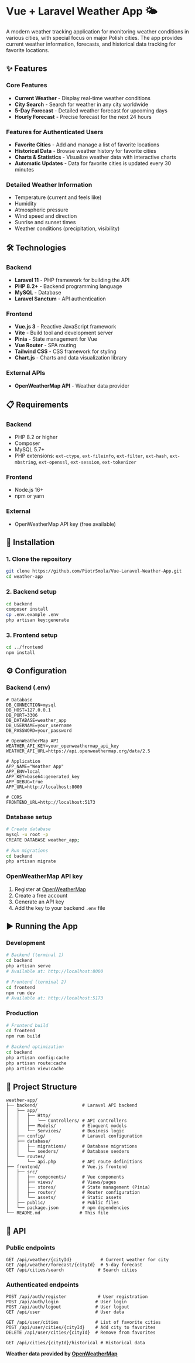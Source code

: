 # Vue + Laravel Weather App 🌤️


A modern weather tracking application for monitoring weather conditions in various cities, with special focus on major Polish cities. The app provides current weather information, forecasts, and historical data tracking for favorite locations.

## ✨ Features

### Core Features
- **Current Weather** - Display real-time weather conditions
- **City Search** - Search for weather in any city worldwide
- **5-Day Forecast** - Detailed weather forecast for upcoming days
- **Hourly Forecast** - Precise forecast for the next 24 hours

### Features for Authenticated Users
- **Favorite Cities** - Add and manage a list of favorite locations
- **Historical Data** - Browse weather history for favorite cities
- **Charts & Statistics** - Visualize weather data with interactive charts
- **Automatic Updates** - Data for favorite cities is updated every 30 minutes

### Detailed Weather Information
- Temperature (current and feels like)
- Humidity
- Atmospheric pressure
- Wind speed and direction
- Sunrise and sunset times
- Weather conditions (precipitation, visibility)

## 🛠️ Technologies

### Backend
- **Laravel 11** - PHP framework for building the API
- **PHP 8.2+** - Backend programming language
- **MySQL** - Database
- **Laravel Sanctum** - API authentication

### Frontend
- **Vue.js 3** - Reactive JavaScript framework
- **Vite** - Build tool and development server
- **Pinia** - State management for Vue
- **Vue Router** - SPA routing
- **Tailwind CSS** - CSS framework for styling
- **Chart.js** - Charts and data visualization library

### External APIs
- **OpenWeatherMap API** - Weather data provider

## 📋 Requirements

### Backend
- PHP 8.2 or higher
- Composer
- MySQL 5.7+
- PHP extensions: `ext-ctype`, `ext-fileinfo`, `ext-filter`, `ext-hash`, `ext-mbstring`, `ext-openssl`, `ext-session`, `ext-tokenizer`

### Frontend
- Node.js 16+ 
- npm or yarn

### External
- OpenWeatherMap API key (free available)

## 🚀 Installation

### 1. Clone the repository
```bash
git clone https://github.com/PiotrSmola/Vue-Laravel-Weather-App.git
cd weather-app
```

### 2. Backend setup
```bash
cd backend
composer install
cp .env.example .env
php artisan key:generate
```

### 3. Frontend setup
```bash
cd ../frontend
npm install
```

## ⚙️ Configuration

### Backend (.env)
```env
# Database
DB_CONNECTION=mysql
DB_HOST=127.0.0.1
DB_PORT=3306
DB_DATABASE=weather_app
DB_USERNAME=your_username
DB_PASSWORD=your_password

# OpenWeatherMap API
WEATHER_API_KEY=your_openweathermap_api_key
WEATHER_API_URL=https://api.openweathermap.org/data/2.5

# Application
APP_NAME="Weather App"
APP_ENV=local
APP_KEY=base64:generated_key
APP_DEBUG=true
APP_URL=http://localhost:8000

# CORS
FRONTEND_URL=http://localhost:5173
```

### Database setup
```bash
# Create database
mysql -u root -p
CREATE DATABASE weather_app;

# Run migrations
cd backend
php artisan migrate
```

### OpenWeatherMap API key
1. Register at [OpenWeatherMap](https://openweathermap.org/api)
2. Create a free account
3. Generate an API key
4. Add the key to your backend `.env` file

## ▶️ Running the App

### Development
```bash
# Backend (terminal 1)
cd backend
php artisan serve
# Available at: http://localhost:8000

# Frontend (terminal 2)
cd frontend
npm run dev
# Available at: http://localhost:5173
```

### Production
```bash
# Frontend build
cd frontend
npm run build

# Backend optimization
cd backend
php artisan config:cache
php artisan route:cache
php artisan view:cache
```

## 📁 Project Structure

```
weather-app/
├── backend/                 # Laravel API backend
│   ├── app/
│   │   ├── Http/
│   │   │   └── Controllers/ # API controllers
│   │   ├── Models/          # Eloquent models
│   │   └── Services/        # Business logic
│   ├── config/              # Laravel configuration
│   ├── database/
│   │   ├── migrations/      # Database migrations
│   │   └── seeders/         # Database seeders
│   └── routes/
│       └── api.php          # API route definitions
├── frontend/                # Vue.js frontend
│   ├── src/
│   │   ├── components/      # Vue components
│   │   ├── views/           # Views/pages
│   │   ├── stores/          # State management (Pinia)
│   │   ├── router/          # Router configuration
│   │   └── assets/          # Static assets
│   ├── public/              # Public files
│   └── package.json         # npm dependencies
└── README.md               # This file
```

## 🔌 API

### Public endpoints
```
GET /api/weather/{cityId}           # Current weather for city
GET /api/weather/forecast/{cityId}  # 5-day forecast
GET /api/cities/search             # Search cities
```

### Authenticated endpoints
```
POST /api/auth/register            # User registration
POST /api/auth/login              # User login
POST /api/auth/logout             # User logout
GET /api/user                     # User data

GET /api/user/cities              # List of favorite cities
POST /api/user/cities/{cityId}    # Add city to favorites
DELETE /api/user/cities/{cityId}  # Remove from favorites

GET /api/cities/{cityId}/historical # Historical data
```

**Weather data provided by [OpenWeatherMap](https://openweathermap.org)**
